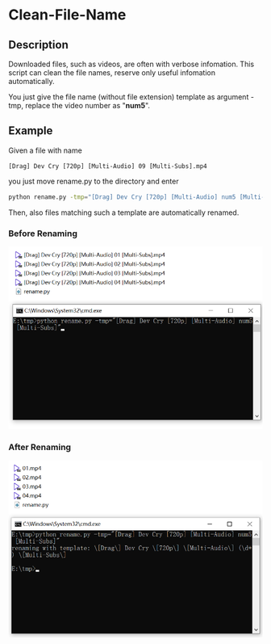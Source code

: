 # Clean-File-Name

## Description
Downloaded files, such as videos, are often with verbose infomation. This script can clean the file names, reserve only useful infomation automatically. 

You just give the file name (without file extension) template as argument -tmp, replace the video number as "**num5**". 

## Example
Given a file with name 
```
[Drag] Dev Cry [720p] [Multi-Audio] 09 [Multi-Subs].mp4
``` 
you just 
move rename.py to the directory and enter
```bash
python rename.py -tmp="[Drag] Dev Cry [720p] [Multi-Audio] num5 [Multi-Subs]"
``` 
Then, also files matching such a template are automatically renamed.

### Before Renaming
![before renaming](figures/before.png)
### After Renaming
![after renaming](figures/after.png)

